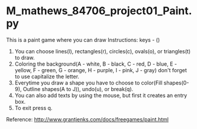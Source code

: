 # M_mathews_84706_project01_Paint.py
This is a paint game where you can draw
Instructions: keys - ()
1. You can choose lines(l), rectangles(r), circles(c), ovals(o), or triangles(t) to draw. 
2. Coloring the background(A - white, B - black, C - red, D - blue, E - yellow, F - green, G - orange, H - purple, I - pink, J - gray) don't forget to use capitalize the letter.
3. Everytime you draw a shape you have to choose to color(Fill shapes(0-9), Outline shapes(A to J)), undo(u), or break(q).
4. You can also add texts by using the mouse, but first it creates an entry box.
5. To exit press q.

Reference: http://www.grantjenks.com/docs/freegames/paint.html
